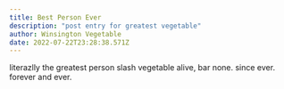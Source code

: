 ```yaml
---
title: Best Person Ever
description: "post entry for greatest vegetable"
author: Winsington Vegetable
date: 2022-07-22T23:28:38.571Z
---
```

literazlly the greatest person slash vegetable alive, bar none. since ever. forever and ever.